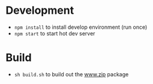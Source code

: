 # Development

* `npm install` to install develop environment (run once)
* `npm start` to start hot dev server

# Build

* `sh build.sh` to build out the www.zip package